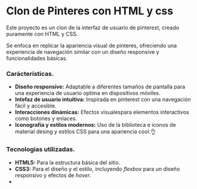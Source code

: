 # Clon de Pinteres con HTML y css
Este proyecto es un clon de la interfaz de usuario de pinterest, creado puramente con HTML y CSS.

Se enfoca en replicar la apariencia visual de pinteres, ofreciendo una experiencia de navegación similar con un diseño responsive y funcionalidades básicas.

### Carácterísticas.

* **Diseño responsive:** Adaptable a diferentes tamaños de pantalla para una experiencia de usuario optima en dispositivos móviles.
* **Intefaz de usuario intuitiva:** Inspirada en pinterest con una navegación fácil y accesible.
* **Interacciones dinámicas:** Efectos visualespara elementos interactivos como botones y enlaces.
* **Iconografía y estilos modernos:** Uso de la biblioteca e iconos  de material desing y estilos CSS para una apariencia cool.👌
 
 ### Tecnologías utilizadas.
 + **HTML5:** Para la estructura básica del sitio.
 + **CSS3:** Para el diseño y el estilo, incluyendo _flexbox_ para un diseño responsivo y efectos de _hover_.
 + 
